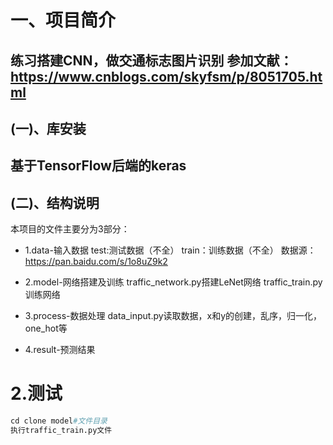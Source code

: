 # 一、项目简介

练习搭建CNN，做交通标志图片识别
参加文献：https://www.cnblogs.com/skyfsm/p/8051705.html
---
## (一)、库安装
基于TensorFlow后端的keras
---
## (二)、结构说明
本项目的文件主要分为3部分：
 * 1.data-输入数据
test:测试数据（不全）
train：训练数据（不全）
数据源：https://pan.baidu.com/s/1o8uZ9k2

 * 2.model-网络搭建及训练
traffic_network.py搭建LeNet网络
traffic_train.py训练网络

 * 3.process-数据处理
data_input.py读取数据，x和y的创建，乱序，归一化，one_hot等

 * 4.result-预测结果

2.测试
=========

```python
cd clone model#文件目录
执行traffic_train.py文件
